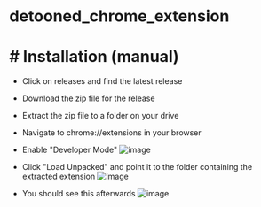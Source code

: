 # detooned_chrome_extension

# # Installation (manual)

- Click on releases and find the latest release
- Download the zip file for the release
- Extract the zip file to a folder on your drive

- Navigate to chrome://extensions in your browser
- Enable "Developer Mode" ![image](https://user-images.githubusercontent.com/130143/173540096-9a4d52e2-1acc-46d0-96a8-9f84eb72f1d1.png)
- Click "Load Unpacked" and point it to the folder containing the extracted extension ![image](https://user-images.githubusercontent.com/130143/173540196-0af81d46-ecee-4e40-b135-d0de169395bc.png)
- You should see this afterwards ![image](https://user-images.githubusercontent.com/130143/173540566-e3b684f8-e8a5-447c-a229-641796c37acc.png)
